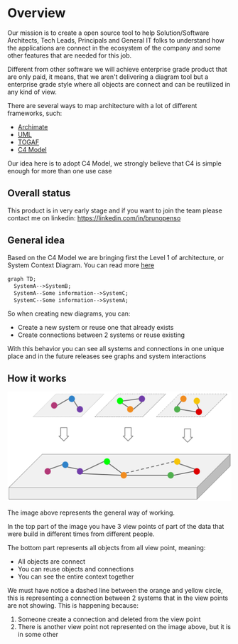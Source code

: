 # Overview

Our mission is to create a open source tool to help Solution/Software Architects, Tech Leads, Principals and General IT folks to understand how the applications are connect in the ecosystem of the company and some other features that are needed for this job.

Different from other software we will achieve enterprise grade product that are only paid, it means, that we aren't delivering a diagram tool but a enterprise grade style where all objects are connect and can be reutilized in any kind of view.

There are several ways to map architecture with a lot of different frameworks, such:

- [Archimate](https://www.archimatetool.com/)
- [UML](https://pt.wikipedia.org/wiki/UML)
- [TOGAF](https://www.opengroup.org/togaf)
- [C4 Model](https://c4model.com/)

Our idea here is to adopt C4 Model, we strongly believe that C4 is simple enough for more than one use case

## Overall status
This product is in very early stage and if you want to join the team please contact me on linkedin: https://linkedin.com/in/brunopenso

## General idea

Based on the C4 Model we are bringing first the Level 1 of architecture, or System Context Diagram. You can read more [here](https://c4model.com/#SystemContextDiagram)

```mermaid
graph TD;
  SystemA-->SystemB;
  SystemA--Some information-->SystemC;
  SystemC--Some information-->SystemA;
```

So when creating new diagrams, you can:

- Create a new system or reuse one that already exists
- Create connections between 2 systems or reuse existing

With this behavior you can see all systems and connections in one unique place and in the future releases see graphs and system interactions

## How it works

![How It Works](./assets/howitworks.png "How Arch Buddy Works")

The image above represents the general way of working.

In the top part of the image you have 3 view points of part of the data that were build in different times from different people.

The bottom part represents all objects from all view point, meaning:

- All objects are connect
- You can reuse objects and connections
- You can see the entire context together

We must have notice a dashed line between the orange and yellow circle, this is representing a connection between 2 systems that in the view points are not showing. This is happening because:

1. Someone create a connection and deleted from the view point
1. There is another view point not represented on the image above, but it is in some other